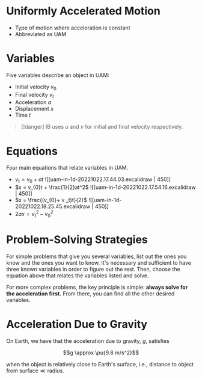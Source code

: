 # Uniformly Accelerated Motion

- Type of motion where acceleration is constant
- Abbreviated as UAM

# Variables

Five variables describe an object in UAM:

- Initial velocity $v_0$
- Final velocity $v_t$
- Acceleration $a$
- Displacement $x$
- Time $t$

> [!danger]
> IB uses $u$ and $v$ for initial and final velocity respectively.

# Equations

Four main equations that relate variables in UAM.

- $v_{t} = v_{0} + at$
  ![[uam-in-1d-20221022.17.44.03.excalidraw | 450]]
- $x = v_{0}t + \frac{1}{2}at^2$
  ![[uam-in-1d-20221022.17.54.16.excalidraw | 450]]
- $x = \frac{(v_{0}+ v _t)t}{2}$
  ![[uam-in-1d-20221022.18.25.45.excalidraw | 450]]
- $2ax = v_{t}^{2} - v_{0}^2$

# Problem-Solving Strategies

For simple problems that give you several variables, list out the ones you know and the ones you want to know. It's necessary and sufficient to have three known variables in order to figure out the rest. Then, choose the equation above that relates the variables listed and solve.

For more complex problems, the key principle is simple: **always solve for the acceleration first.** From there, you can find all the other desired variables.

# Acceleration Due to Gravity

On Earth, we have that the acceleration due to gravity, $g$, satisfies

$$g \approx \pu{9.8 m/s^2}$$

when the object is relatively close to Earth's surface, i.e., $\text{distance to object from surface} \ll \text{radius}$.
